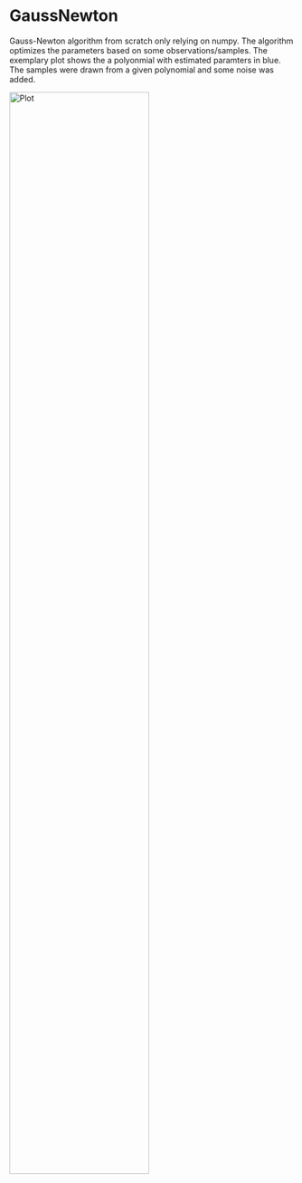 # GaussNewton

Gauss-Newton algorithm from scratch only relying on numpy. The algorithm optimizes the parameters based on some observations/samples. The exemplary plot shows the a polyonmial with estimated paramters in blue. The samples were drawn from a given polynomial and some noise was added.

<img src="https://github.com/pbrandl/gauss_newton/blob/main/GN_opt.png" width="70%" height="70%" alt="Plot" align="center">

